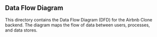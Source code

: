 ## Data Flow Diagram
This directory contains the Data Flow Diagram (DFD) for the Airbnb Clone backend. The diagram maps the flow of data between users, processes, and data stores.

